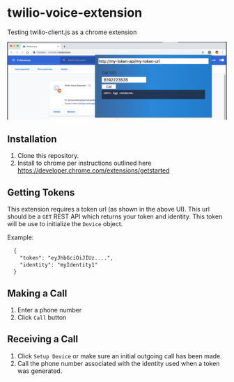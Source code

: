 # twilio-voice-extension

Testing twilio-client.js as a chrome extension

![Example UI](UI.png)

## Installation
1. Clone this repository.
2. Install to chrome per instructions outlined here https://developer.chrome.com/extensions/getstarted

## Getting Tokens
This extension requires a token url (as shown in the above UI). This url should be a `GET` REST API which returns your token and identity. This token will be use to initialize the `Device` object.

Example:
```
  {
    "token": "eyJhbGciOiJIUz....",
    "identity": "myIdentity1"
  }
```

## Making a Call
1. Enter a phone number
2. Click `Call` button

## Receiving a Call
1. Click `Setup Device` or make sure an initial outgoing call has been made.
2. Call the phone number associated with the identity used when a token was generated.
